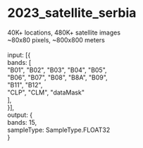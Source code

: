 # 2023_satellite_serbia
40K+ locations, 480K+ satellite images <br>
~80x80 pixels, ~800x800 meters <br>
<br>
input: [{ <br>
  bands: [ <br>
  "B01", "B02", "B03", "B04", "B05", <br>
  "B06", "B07", "B08", "B8A", "B09", <br>
  "B11", "B12",  <br>
  "CLP", "CLM", "dataMask" <br>
  ], <br>
}], <br>
output: { <br>
  bands: 15, <br>
  sampleType: SampleType.FLOAT32 <br>
} <br>



